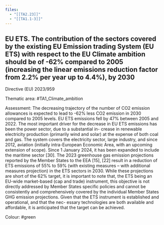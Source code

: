 ```yaml
---
files:
  - "[[TA2.23]]"
  - "[[TA1.1-3]]"
---
```

## EU ETS. The contribution of the sectors covered by the existing EU Emission trading System (EU ETS) with respect to the EU Climate ambition should be of -62% compared to 2005 (increasing the linear emissions reduction factor from 2.2% per year up to 4.4%), by 2030
Directive (EU) 2023/959

Thematic area: #TA1_Climate_ambition

Assessment: The decreasing trajectory of the number of CO2 emission allowances is expected to lead to -62% less CO2 emission in 2030 compared to 2005 levels. EU ETS emissions fell by 47% between 2005 and 2022. The most important driver for the decrease in EU ETS emissions has been the power sector, due to a substantial in- crease in renewable electricity production (primarily wind and solar) at the expense of both coal and gas. The system covers the electricity sector, large industry, and since 2012, aviation (initially intra-European Economic Area, with an upcoming extension of scope). Since 1 January 2024, it has been expanded to include the maritime sector [30]. The 2023 greenhouse gas emission projections reported by the Member States to the EEA [15], [22] result in a reduction of ETS emissions of 55% to 59% (with existing measures – with additional measures projection) in
the ETS sectors in 2030. While these projections are short of the 62% target, it is important to note that, the ETS being an EU-wide market-based (cap and trade) instrument, this objective is not directly addressed by Member States specific policies and cannot be consistently and comprehensively covered by the individual Member States GHG emission projections.
Given that the ETS instrument is established and operational, and that the nec- essary technologies are both available and affordable, it is anticipated that the target can be achieved.

Colour: #green